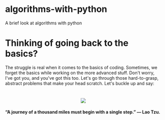# algorithms-with-python
A brief look at algorithms with python

# Thinking of going back to the basics?

The struggle is real when it comes to the basics of coding. Sometimes, we forget the basics while working on the more advanced stuff.
Don't worry, I've got you, and you've got this too. Let's go through those hard-to-grasp, abstract problems that make your head scratch.
Let's buckle up and say: 

<h1 align="center"> <img src=https://media.tenor.com/Lrx2omjrmLwAAAAC/captain-america-i-can-do-this-all-day.gif"> </h1>

#### “A journey of a thousand miles must begin with a single step.” — Lao Tzu.
